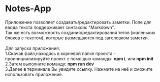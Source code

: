 # Notes-App

Приложение позволяет создавать/редактировать заметки. Поле для ввода текста поддерживает синтаксис "Markdown".   
Так же есть возможность создания/редактирования тегов (маленьких блоков с текстом), которые размещаются под заголовком заметки.
<br> <br>
Для запуска приложения: <br>
1.Скачав  файл,находясь в корневой папке проекта - проинициализируйте проект с помощью команды: **npm i**, или **npm init**
<br>
2.Затем выполните команду: **npm run dev** 
<br>
3.Далее в терминале Вы увидите ссылку. Нажмите на неё и  сможите использовать приложение.
